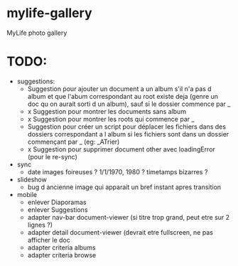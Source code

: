 # mylife-gallery
MyLife photo gallery

# TODO:
 - suggestions:
   - Suggestion pour ajouter un document a un album s'il n'a pas d album et que l'abum correspondant au root existe deja (genre un doc qu on aurait sorti d un album), sauf si le dossier commence par _
   - x Suggestion pour montrer les documents sans album
   - x Suggestion pour montrer les roots qui commence par _
   - Suggestion pour créer un script pour déplacer les fichiers dans des dossiers correspondant a l album si les fichiers sont dans un dossier commençant par _ (eg: \_ATrier)
   - x Suggestion pour supprimer document other avec loadingError (pour le re-sync)
 - sync
   - date images foireuses ? 1/1/1970, 1980 ? timetamps bizarres ?
 - slideshow
   - bug d ancienne image qui apparait un bref instant apres transition
 - mobile
   - enlever Diaporamas
   - enlever Suggestions
   - adapter nav-bar  document-viewer (si titre trop grand, peut etre sur 2 lignes ?)
   - adapter detail document-viewer (devrait etre fullscreen, ne pas afficher le doc
   - adapter criteria albums
   - adapter criteria browse
